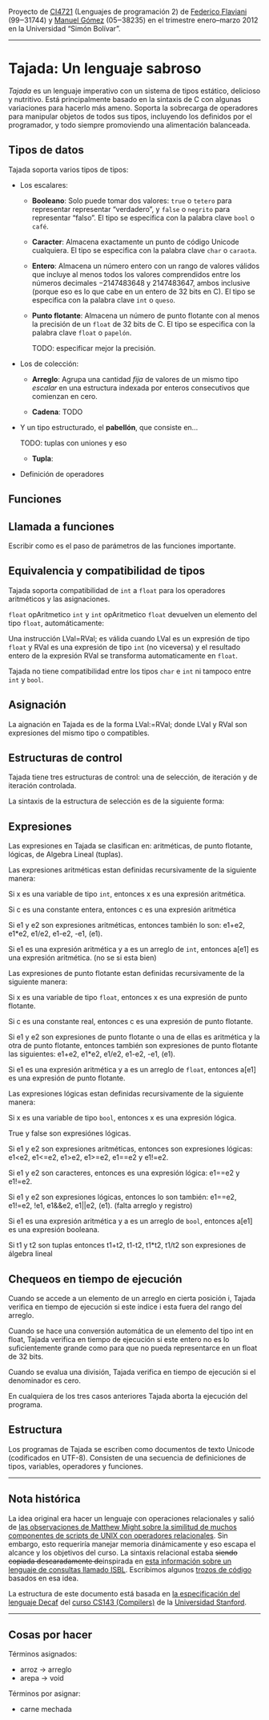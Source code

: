 Proyecto de [CI4721](https://ldc.usb.ve/~emhn/cursos/ci4721) (Lenguajes de programación 2) de [Federico Flaviani][] (99‒31744) y [Manuel Gómez][] (05‒38235) en el trimestre enero–marzo 2012 en la Universidad “Simón Bolívar”.

[Federico Flaviani]: <https://github.com/minender>
[Manuel Gómez]:      <https://github.com/Targen>



* * *



Tajada: Un lenguaje sabroso
===========================

*Tajada* es un lenguaje imperativo con un sistema de tipos estático, delicioso y nutritivo.  Está principalmente basado en la sintaxis de C con algunas variaciones para hacerlo más ameno.  Soporta la sobrecarga de operadores para manipular objetos de todos sus tipos, incluyendo los definidos por el programador, y todo siempre promoviendo una alimentación balanceada.



Tipos de datos
--------------

Tajada soporta varios tipos de tipos:

*   Los escalares:
    *   **Booleano**: Solo puede tomar dos valores: `true` o `tetero` para representar representar “verdadero”, y `false` o `negrito` para representar “falso”.  El tipo se especifica con la palabra clave `bool` o `café`.

    *   **Caracter**: Almacena exactamente un punto de código Unicode cualquiera.  El tipo se especifica con la palabra clave `char` o `caraota`.

    *   **Entero**: Almacena un número entero con un rango de valores válidos que incluye al menos todos los valores comprendidos entre los números decimales −2147483648 y 2147483647, ambos inclusive (porque eso es lo que cabe en un entero de 32 bits en C).  El tipo se especifica con la palabra clave `int` o `queso`.

    *   **Punto flotante**: Almacena un número de punto flotante con al menos la precisión de un `float` de 32 bits de C.  El tipo se especifica con la palabra clave `float` o `papelón`.

        TODO: especificar mejor la precisión.

*   Los de colección:
    *   **Arreglo**: Agrupa una cantidad *fija* de valores de un mismo tipo *escalar* en una estructura indexada por enteros consecutivos que comienzan en cero.

    *   **Cadena**: TODO

*   Y un tipo estructurado, el **pabellón**, que consiste en…

    TODO: tuplas con uniones y eso

    *   **Tupla**:

*   Definición de operadores

Funciones
---------



Llamada a funciones
-------------------

Escribir como es el paso de parámetros de las funciones importante.


Equivalencia y compatibilidad de tipos
--------------------------------------

Tajada soporta compatibilidad de `int` a `float` para los operadores aritméticos y las asignaciones.

`float` opAritmetico `int` y `int` opAritmetico `float` devuelven un elemento del tipo `float`, automáticamente:

Una instrucción LVal=RVal; es válida cuando LVal es un expresión de tipo `float` y RVal es una expresión de tipo `int` (no viceversa) y el resultado 
entero de la expresión RVal se transforma automaticamente en `float`.

Tajada no tiene compatibilidad entre los tipos `char` e `int` ni tampoco entre `int` y `bool`.

Asignación
----------

La aignación en Tajada es de la forma LVal:=RVal; donde LVal y RVal son expresiones del mismo tipo o compatibles.

Estructuras de control
----------------------

Tajada tiene tres estructuras de control: una de selección, de iteración y de iteración controlada.

La sintaxis de la estructura de selección es de la siguiente forma:

Expresiones
-----------

Las expresiones en Tajada se clasifican en: aritméticas, de punto flotante, lógicas, de Algebra Lineal (tuplas).

Las expresiones aritméticas estan definidas recursivamente de la siguiente manera:

Si x es una variable de tipo `int`, entonces x es una expresión aritmética.

Si c es una constante entera, entonces c es una expresión aritmética

Si e1 y e2 son expresiones aritméticas, entonces también lo son: e1+e2, e1*e2, e1/e2, e1-e2, -e1, (e1).

Si e1 es una expresión aritmética y a es un arreglo de `int`, entonces a[e1] es una expresión aritmética. (no se si esta bien)


Las expresiones de punto flotante estan definidas recursivamente de la siguiente manera:

Si x es una variable de tipo `float`, entonces x es una expresión de punto flotante.

Si c es una constante real, entonces c es una expresión de punto flotante.

Si e1 y e2 son expresiones de punto flotante o una de ellas es aritmética y la otra de punto flotante, entonces también 
son expresiones de punto flotante las siguientes: e1+e2, e1*e2, e1/e2, e1-e2, -e1, (e1).

Si e1 es una expresión aritmética y a es un arreglo de `float`, entonces a[e1] es una expresión de punto flotante.



Las expresiones lógicas estan definidas recursivamente de la siguiente manera:

Si x es una variable de tipo `bool`, entonces x es una expresión lógica.

True y false son expresiónes lógicas.

Si e1 y e2 son expresiones aritméticas, entonces son expresiones lógicas: e1<e2, e1<=e2, e1>e2, e1>=e2, e1==e2 y e1!=e2.

Si e1 y e2 son caracteres, entonces es una expresión lógica: e1==e2 y e1!=e2.

Si e1 y e2 son expresiones lógicas, entonces lo son también: e1==e2, e1!=e2, !e1, e1&&e2, e1||e2, (e1). (falta arreglo y registro)

Si e1 es una expresión aritmética y a es un arreglo de `bool`, entonces a[e1] es una expresión booleana.


Si t1 y t2 son tuplas entonces t1+t2, t1-t2, t1*t2, t1/t2 son expresiones de álgebra lineal

Chequeos en tiempo de ejecución
-------------------------------

Cuando se accede a un elemento de un arreglo en cierta posición i, Tajada verifica en tiempo de ejecución si este indice i esta 
fuera del rango del arreglo.

Cuando se hace una conversión automática de un elemento del tipo int en float, Tajada verifica en tiempo de ejecución si este 
entero no es lo suficientemente grande como para que no pueda representarce en un float de 32 bits.

Cuando se evalua una división, Tajada verifica en tiempo de ejecución si el denominador es cero.

En cualquiera de los tres casos anteriores Tajada aborta la ejecución del programa.

Estructura
----------

Los programas de Tajada se escriben como documentos de texto Unicode (codificados en UTF-8).  Consisten de una secuencia de definiciones de tipos, variables, operadores y funciones.



* * *


Nota histórica
--------------

La idea original era hacer un lenguaje con operaciones relacionales y salió de [las observaciones de Matthew Might sobre la similitud de muchos componentes de scripts de UNIX con operadores relacionales][L1].  Sin embargo, esto requeriría manejar memoria dinámicamente y eso escapa el alcance y los objetivos del curso.  La sintaxis relacional estaba ~~siendo copiada descaradamente de~~inspirada en [esta información sobre un lenguaje de consultas llamado ISBL][L2].  Escribimos algunos [trozos de código][L3] basados en esa idea.

La estructura de este documento está basada en [la especificación del lenguaje Decaf][L4] del [curso CS143 (Compilers)][L5] de la [Universidad Stanford][L6].

[L1]: <http://matt.might.net/articles/sql-in-the-shell>
[L2]: <http://www.dcs.warwick.ac.uk/people/academic/Meurig.Beynon/CS319/pdf/RelMod.pdf>
[L3]: <http://github.com/Targen/Tajada/raw/master/sample/misc.rel>
[L4]: <http://www.stanford.edu/class/cs143/handouts/020_Decaf_Specification.pdf>
[L5]: <http://www.stanford.edu/class/cs143>
[L6]: <http://www.stanford.edu/>



* * *



Cosas por hacer
---------------

Términos asignados:

*   arroz → arreglo
*   arepa → void

Términos por asignar:

*   carne mechada
